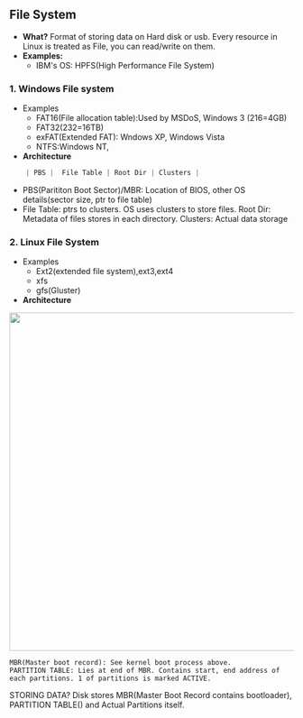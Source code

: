 ## File System
- **What?** Format of storing data on Hard disk or usb. Every resource in Linux is treated as File, you can read/write on them. 
- **Examples:**  
  - IBM's OS: HPFS(High Performance File System)
  
### 1. Windows File system  
- Examples
  - FAT16(File allocation table):Used by MSDoS, Windows 3 (216=4GB)
  - FAT32(232=16TB)
  - exFAT(Extended FAT): Wndows XP, Windows Vista
  - NTFS:Windows NT, 
- **Architecture**
```c
    | PBS |  File Table | Root Dir | Clusters |
```    
  - PBS(Parititon Boot Sector)/MBR: Location of BIOS, other OS details(sector size, ptr to file table)
  - File Table: ptrs to clusters. OS uses clusters to store files.    Root Dir: Metadata of files stores in each directory.    Clusters: Actual data storage
        
### 2. Linux File System 
- Examples
  - Ext2(extended file system),ext3,ext4
  - xfs
  - gfs(Gluster)
- **Architecture**

<img src="https://i.ibb.co/SfF0xwG/filesystem.png" width = 600 />

    MBR(Master boot record): See kernel boot process above.
    PARTITION TABLE: Lies at end of MBR. Contains start, end address of  each partitions. 1 of partitions is marked ACTIVE.
   STORING DATA? Disk stores MBR(Master Boot Record contains bootloader), PARTITION TABLE() and Actual Partitions itself.
